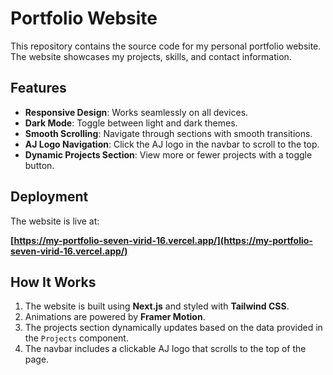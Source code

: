 # Portfolio Website

This repository contains the source code for my personal portfolio website. The website showcases my projects, skills, and contact information.

## Features

- **Responsive Design**: Works seamlessly on all devices.
- **Dark Mode**: Toggle between light and dark themes.
- **Smooth Scrolling**: Navigate through sections with smooth transitions.
- **AJ Logo Navigation**: Click the AJ logo in the navbar to scroll to the top.
- **Dynamic Projects Section**: View more or fewer projects with a toggle button.

## Deployment

The website is live at:

**[https://my-portfolio-seven-virid-16.vercel.app/](https://my-portfolio-seven-virid-16.vercel.app/)**

## How It Works

1. The website is built using **Next.js** and styled with **Tailwind CSS**.
2. Animations are powered by **Framer Motion**.
3. The projects section dynamically updates based on the data provided in the `Projects` component.
4. The navbar includes a clickable AJ logo that scrolls to the top of the page.

